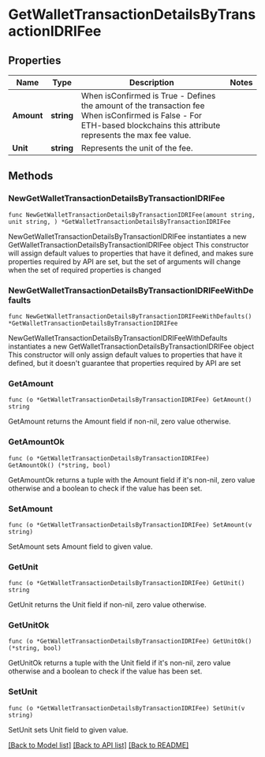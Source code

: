 # GetWalletTransactionDetailsByTransactionIDRIFee

## Properties

Name | Type | Description | Notes
------------ | ------------- | ------------- | -------------
**Amount** | **string** | When isConfirmed is True - Defines the amount of the transaction fee  When isConfirmed is False - For ETH-based blockchains this attribute represents the max fee value. | 
**Unit** | **string** | Represents the unit of the fee. | 

## Methods

### NewGetWalletTransactionDetailsByTransactionIDRIFee

`func NewGetWalletTransactionDetailsByTransactionIDRIFee(amount string, unit string, ) *GetWalletTransactionDetailsByTransactionIDRIFee`

NewGetWalletTransactionDetailsByTransactionIDRIFee instantiates a new GetWalletTransactionDetailsByTransactionIDRIFee object
This constructor will assign default values to properties that have it defined,
and makes sure properties required by API are set, but the set of arguments
will change when the set of required properties is changed

### NewGetWalletTransactionDetailsByTransactionIDRIFeeWithDefaults

`func NewGetWalletTransactionDetailsByTransactionIDRIFeeWithDefaults() *GetWalletTransactionDetailsByTransactionIDRIFee`

NewGetWalletTransactionDetailsByTransactionIDRIFeeWithDefaults instantiates a new GetWalletTransactionDetailsByTransactionIDRIFee object
This constructor will only assign default values to properties that have it defined,
but it doesn't guarantee that properties required by API are set

### GetAmount

`func (o *GetWalletTransactionDetailsByTransactionIDRIFee) GetAmount() string`

GetAmount returns the Amount field if non-nil, zero value otherwise.

### GetAmountOk

`func (o *GetWalletTransactionDetailsByTransactionIDRIFee) GetAmountOk() (*string, bool)`

GetAmountOk returns a tuple with the Amount field if it's non-nil, zero value otherwise
and a boolean to check if the value has been set.

### SetAmount

`func (o *GetWalletTransactionDetailsByTransactionIDRIFee) SetAmount(v string)`

SetAmount sets Amount field to given value.


### GetUnit

`func (o *GetWalletTransactionDetailsByTransactionIDRIFee) GetUnit() string`

GetUnit returns the Unit field if non-nil, zero value otherwise.

### GetUnitOk

`func (o *GetWalletTransactionDetailsByTransactionIDRIFee) GetUnitOk() (*string, bool)`

GetUnitOk returns a tuple with the Unit field if it's non-nil, zero value otherwise
and a boolean to check if the value has been set.

### SetUnit

`func (o *GetWalletTransactionDetailsByTransactionIDRIFee) SetUnit(v string)`

SetUnit sets Unit field to given value.



[[Back to Model list]](../README.md#documentation-for-models) [[Back to API list]](../README.md#documentation-for-api-endpoints) [[Back to README]](../README.md)



